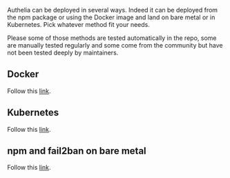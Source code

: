 Authelia can be deployed in several ways. Indeed it can be deployed from the npm package or using the Docker image and land on bare metal or in Kubernetes. Pick whatever method fit your needs.

Please some of those methods are tested automatically in the repo, some are manually tested regularly and some come from the community but have not been tested deeply by maintainers.

## Docker

Follow this [link](./Docker).

## Kubernetes

Follow this [link](./Kubernetes).

## npm and fail2ban on bare metal

Follow this [link](./npm-and-Fail2Ban).